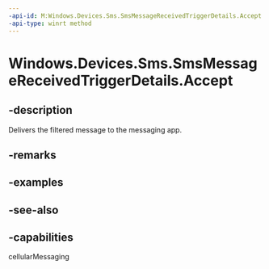 ```yaml
---
-api-id: M:Windows.Devices.Sms.SmsMessageReceivedTriggerDetails.Accept
-api-type: winrt method
---
```


<!-- Method syntax
public void Accept()
-->

# Windows.Devices.Sms.SmsMessageReceivedTriggerDetails.Accept

## -description
Delivers the filtered message to the messaging app.

## -remarks

## -examples

## -see-also


## -capabilities
cellularMessaging